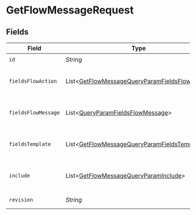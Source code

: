 # GetFlowMessageRequest


## Fields

| Field                                                                                                                   | Type                                                                                                                    | Required                                                                                                                | Description                                                                                                             |
| ----------------------------------------------------------------------------------------------------------------------- | ----------------------------------------------------------------------------------------------------------------------- | ----------------------------------------------------------------------------------------------------------------------- | ----------------------------------------------------------------------------------------------------------------------- |
| `id`                                                                                                                    | *String*                                                                                                                | :heavy_check_mark:                                                                                                      | N/A                                                                                                                     |
| `fieldsFlowAction`                                                                                                      | List\<[GetFlowMessageQueryParamFieldsFlowAction](../../models/operations/GetFlowMessageQueryParamFieldsFlowAction.md)>  | :heavy_minus_sign:                                                                                                      | For more information please visit https://developers.klaviyo.com/en/v2024-10-15/reference/api-overview#sparse-fieldsets |
| `fieldsFlowMessage`                                                                                                     | List\<[QueryParamFieldsFlowMessage](../../models/operations/QueryParamFieldsFlowMessage.md)>                            | :heavy_minus_sign:                                                                                                      | For more information please visit https://developers.klaviyo.com/en/v2024-10-15/reference/api-overview#sparse-fieldsets |
| `fieldsTemplate`                                                                                                        | List\<[GetFlowMessageQueryParamFieldsTemplate](../../models/operations/GetFlowMessageQueryParamFieldsTemplate.md)>      | :heavy_minus_sign:                                                                                                      | For more information please visit https://developers.klaviyo.com/en/v2024-10-15/reference/api-overview#sparse-fieldsets |
| `include`                                                                                                               | List\<[GetFlowMessageQueryParamInclude](../../models/operations/GetFlowMessageQueryParamInclude.md)>                    | :heavy_minus_sign:                                                                                                      | For more information please visit https://developers.klaviyo.com/en/v2024-10-15/reference/api-overview#relationships    |
| `revision`                                                                                                              | *String*                                                                                                                | :heavy_check_mark:                                                                                                      | API endpoint revision (format: YYYY-MM-DD[.suffix])                                                                     |